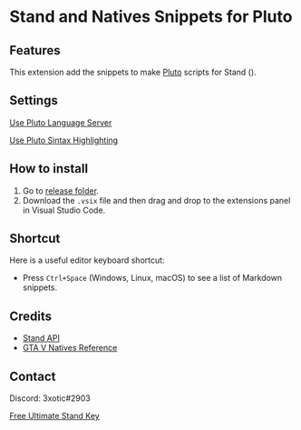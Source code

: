 # Stand and Natives Snippets for Pluto

## Features
This extension add the snippets to make [Pluto](https://pluto-lang.org/) scripts for Stand ().

## Settings
[Use Pluto Language Server](https://marketplace.visualstudio.com/items?itemName=calamity-inc.pluto-language-server)

[Use Pluto Sintax Highlighting](https://marketplace.visualstudio.com/items?itemName=calamity-inc.pluto-syntax-highlighting)

## How to install
1. Go to [release folder](https://github.com/ExoticGamerrrYT/stand-pluto-snippets-vscode-extension/tree/master/release).
2. Download the `.vsix` file and then drag and drop to the extensions panel in Visual Studio Code.
## Shortcut
Here is a useful editor keyboard shortcut:

* Press `Ctrl+Space` (Windows, Linux, macOS) to see a list of Markdown snippets.

## Credits
* [Stand API](https://stand.gg/help/lua-api-documentation)
* [GTA V Natives Reference](https://nativedb.dotindustries.dev/natives)

## Contact
Discord: 3xotic#2903

[Free Ultimate Stand Key](https://youtu.be/dQw4w9WgXcQ)